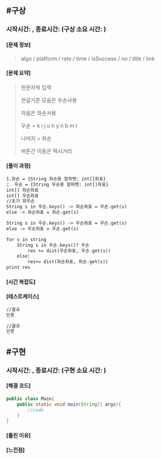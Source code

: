 

## #구상

### 시작시간: , 종료시간: (구상 소요 시간: )



#### [문제 정보]

>  algo / platform / rate / time / isSuccess / no / title / link
>

#### [문제 요약] 

> 한문자씩 입력
>
> 한글기준 모음은 우손사용
>
> 자음은 좌손사용
>
> 우손 = k i j u h y n b m l 
>
> 나머지 = 좌손
>
> 버튼간 이동은 택시거리

#### [풀이 과정]

```markdown
1.좌손 = {String 좌손용 알파벳: int[]좌표}
2. 우손 = {String 우손용 알파벳: int[]좌표}
int[] 좌손좌표
int[] 우손좌표
//초기 좌우손
String s in 우손.keys() -> 좌손좌표 = 우손.get(s)
else -> 좌손좌표 = 좌손.get(s)

String s in 우손.keys() -> 우손좌표 = 우손.get(s)
else -> 우손좌표 = 우손.get(s)

for s in string
	String s in 우손.keys()? 우손
		res += dist(우손좌표, 우손.get(s))
	else:
		res+= dist(좌손좌표, 좌손.get(s))
print res

```







#### [시간 복잡도]

#### [테스트케이스]

```markdown
//결과
인풋

//결과
인풋
```



## #구현

### 시작시간: , 종료시간: (구현 소요 시간: )



#### [해결 코드] 

```java
public class Main{
    public static void main(String[] args){
        //code
    }
}
```





#### [틀린 이유]

#### [느낀점]